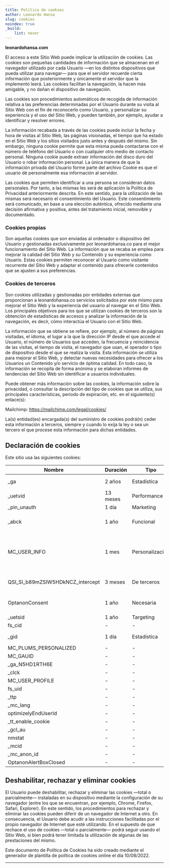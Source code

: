 ```yaml
---
title: Política de cookies
author: Leonardo Hansa
slug: cookies
noindex: true
_build:
    list: never
---
```


**leonardohansa.com**

El acceso a este Sitio Web puede implicar la utilización de cookies. Las cookies son pequeñas cantidades de información que se almacenan en el navegador utilizado por cada Usuario —en los distintos dispositivos que pueda utilizar para navegar— para que el servidor recuerde cierta información que posteriormente y únicamente el servidor que la implementó leerá. Las cookies facilitan la navegación, la hacen más amigable, y no dañan el dispositivo de navegación.

Las cookies son procedimientos automáticos de recogida de información relativa a las preferencias determinadas por el Usuario durante su visita al Sitio Web con el fin de reconocerlo como Usuario, y personalizar su experiencia y el uso del Sitio Web, y pueden también, por ejemplo, ayudar a identificar y resolver errores.

La información recabada a través de las cookies puede incluir la fecha y hora de visitas al Sitio Web, las páginas visionadas, el tiempo que ha estado en el Sitio Web y los sitios visitados justo antes y después del mismo. Sin embargo, ninguna cookie permite que esta misma pueda contactarse con el número de teléfono del Usuario o con cualquier otro medio de contacto personal. Ninguna cookie puede extraer información del disco duro del Usuario o robar información personal. La única manera de que la información privada del Usuario forme parte del archivo Cookie es que el usuario dé personalmente esa información al servidor.

Las cookies que permiten identificar a una persona se consideran datos personales. Por tanto, a las mismas les será de aplicación la Política de Privacidad anteriormente descrita. En este sentido, para la utilización de las mismas será necesario el consentimiento del Usuario. Este consentimiento será comunicado, en base a una elección auténtica, ofrecido mediante una decisión afirmativa y positiva, antes del tratamiento inicial, removible y documentado.

### Cookies propias
Son aquellas cookies que son enviadas al ordenador o dispositivo del Usuario y gestionadas exclusivamente por leonardohansa.co para el mejor funcionamiento del Sitio Web. La información que se recaba se emplea para mejorar la calidad del Sitio Web y su Contenido y su experiencia como Usuario. Estas cookies permiten reconocer al Usuario como visitante recurrente del Sitio Web y adaptar el contenido para ofrecerle contenidos que se ajusten a sus preferencias.

### Cookies de terceros
Son cookies utilizadas y gestionadas por entidades externas que proporcionan a leonardohansa.co servicios solicitados por este mismo para mejorar el Sitio Web y la experiencia del usuario al navegar en el Sitio Web. Los principales objetivos para los que se utilizan cookies de terceros son la obtención de estadísticas de accesos y analizar la información de la navegación, es decir, cómo interactúa el Usuario con el Sitio Web.

La información que se obtiene se refiere, por ejemplo, al número de páginas visitadas, el idioma, el lugar a la que la dirección IP desde el que accede el Usuario, el número de Usuarios que acceden, la frecuencia y reincidencia de las visitas, el tiempo de visita, el navegador que usan, el operador o tipo de dispositivo desde el que se realiza la visita. Esta información se utiliza para mejorar el Sitio Web, y detectar nuevas necesidades para ofrecer a los Usuarios un Contenido y/o servicio de óptima calidad. En todo caso, la información se recopila de forma anónima y se elaboran informes de tendencias del Sitio Web sin identificar a usuarios individuales.

Puede obtener más información sobre las cookies, la información sobre la privacidad, o consultar la descripción del tipo de cookies que se utiliza, sus principales características, periodo de expiración, etc. en el siguiente(s) enlace(s):

Mailchimp: https://mailchimp.com/legal/cookies/

La(s) entidad(es) encargada(s) del suministro de cookies podrá(n) ceder esta información a terceros, siempre y cuando lo exija la ley o sea un tercero el que procese esta información para dichas entidades.

## Declaración de cookies

Este sitio usa las siguientes cookies:

| Nombre      |  Duración | Tipo | Finalidad |
|-------------|----------|------|-----------|
| _ga         | 2 años   | Estadística| Cuenta visitas    |
| _uetvid     | 13 meses  | Performance    |            Seguimiento de visitas |
| _pin_unauth | 1 día     | Marketing    |  Desconocida    |
| _abck  | 1 año | Funcional   | Protección frente a hackers   |
| MC_USER_INFO | 1 mes  | Personalización   | Preferencias del visitante como el correo electrónico de registro          |
| QSI_SI_b89mZSIW5HDkNCZ_intercept | 3 meses   | De terceros| Necesaria para el sitio web |
| OptanonConsent | 1 año  | Necesaria  |   Información sobre cookies   |
| _uetsid | 1 año    | Targeting|      |  Bing la usa para mostrar anuncios relevantes para el usuario     |
| fs_cid |   -   |   -   |     -      |
| _gid |  1 día     |   Estadística   |  Conteo de visitas    |
| MC_PLUMS_PERSONALIZED |   - | -  |   -   |    -  |
| MC_GAUID |    -   |     -      | -|
| _ga_N5HD1RTH6E |    -   |      -|-     |
| _clck |   -    |    -       | -|
| MC_USER_PROFILE |   -   |      -|  -   |
| fs_uid |   -    |     -      |-|
| _ttp |    -   |       -    | -|
| _mc_lang |  -     |     -      |-|
| optimizelyEndUserId |    -   |     -    |-|
| _tt_enable_cookie |     -  |      -     |-|
| _gcl_au |    -   |      -     |-|
| nmstat |    -   |       -    |-|
| _mcid |     -  |        -   |-|
| _mc_anon_id | -     |    -       |-|
| OptanonAlertBoxClosed |     -  |    -       |-|



## Deshabilitar, rechazar y eliminar cookies
El Usuario puede deshabilitar, rechazar y eliminar las cookies —total o parcialmente— instaladas en su dispositivo mediante la configuración de su navegador (entre los que se encuentran, por ejemplo, Chrome, Firefox, Safari, Explorer). En este sentido, los procedimientos para rechazar y eliminar las cookies pueden diferir de un navegador de Internet a otro. En consecuencia, el Usuario debe acudir a las instrucciones facilitadas por el propio navegador de Internet que esté utilizando. En el supuesto de que rechace el uso de cookies —total o parcialmente— podrá seguir usando el Sitio Web, si bien podrá tener limitada la utilización de algunas de las prestaciones del mismo.

Este documento de Política de Cookies ha sido creado mediante el generador de plantilla de política de cookies online el día 10/08/2022.

***
